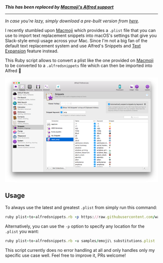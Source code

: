 **_This has been replaced by [Macmoji's Alfred support](https://github.com/warpling/Macmoji#alfred-version)_**

***

_In case you're lazy, simply download a pre-built version from [here](https://github.com/lumaxis/plist-to-alfredsnippets/blob/master/samples/slack_emoji.alfredsnippets?raw=true)._


I recently stumbled upon [Macmoji](https://github.com/warpling/Macmoji) which provides a `.plist` file that you can use to import text replacement snippets into macOS's settings that give you Slack-style emoji usage across your Mac.
Since I'm not a big fan of the default text replacement system and use Alfred's Snippets and [Text Expansion](https://www.alfredapp.com/help/features/snippets/) feature instead.

This Ruby script allows to convert a plist like the one provided on [Macmoji](https://github.com/warpling/Macmoji) to be converted to a `.alfredsnippets` file which can then be imported into Alfred 🚀

![Finished result in Alfred](https://github.com/lumaxis/plist-to-alfredsnippets/blob/master/images/alfred-screenshot.png?raw=true)

## Usage

To always use the latest and greatest `.plist` from  simply run this command:

```ruby
ruby plist-to-alfredsnippets.rb -p https://raw.githubusercontent.com/warpling/Macmoji/master/emoji%20substitutions.plist
```

Alternatively, you can use the `-p` option to specify any location for the `.plist` you want:

```ruby
ruby plist-to-alfredsnippets.rb -u samples/emoji\ substitutions.plist
```


This script currently does no error handling at all and only handles only my specific use case well. Feel free to improve it, PRs welcome!
